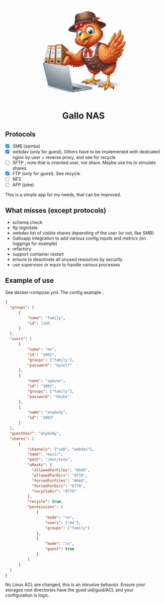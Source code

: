 <p align="center">
    <img height="300" src="https://raw.githubusercontent.com/gallolabs/NAS/main/logo_w300.jpeg">
  <h1 align="center">Gallo NAS</h1>
</p>

## Protocols
- [X] SMB (samba)
- [x] webdav (only for guest). Others have to be implemented with dedicated nginx by user + reverse proxy, and see for recycle
- [ ] SFTP ; note that is oriented user, not share. Maybe use lns to simulate shares.
- [x] FTP (only for guest). See recycle
- [ ] NFS
- [ ] AFP (joke)

This is a simple app for my needs, that can be improved.

## What misses (except protocols)

- schema check
- ftp logrotate
- webdav list of visible shares depending of the user (or not, like SMB)
- Galloapp integration to add various config inputs and metrics (on loggings for example)
- refactory
- support container restart
- ensure to deactivate all unused resources by security
- use supervisor or equiv to handle various processes

## Example of use

See docker-compose.yml. The config example :

```json
{
  "groups": [
      {
          "name": "family",
          "id": 1100
      }
  ],
  "users": [
      {
          "name": "me",
          "id": "1001",
          "groups": ["family"],
          "password": "myself"
      },
      {
          "name": "spouse",
          "id": "1002",
          "groups": ["family"],
          "password": "heshe"
      },
      {
          "name": "anybody",
          "id": "1003"
      }
  ],
  "guestUser": "anybody",
  "shares": [
      {
          "channels": ["smb", "webdav"],
          "name": "music",
          "path": "/mnt/toto",
          "uMasks": {
            "allowedForFiles": "0660",
            "allowedForDirs": "0770",
            "forcedForFiles": "0660",
            "forcedForDirs": "0770",
            "recycleDir": "0770"
          },
          "recycle": true,
          "permissions": [
              {
                  "mode": "rw",
                  "users": ["me"],
                  "groups": ["family"]
              },
              {
                  "mode": "ro",
                  "guest": true
              }
          ]
      }
  ]
}
```

No Linux ACL are changed, this is an intrusive behavior. Ensure your storages root directories have the good uid/guid/ACL and your configuration is logic.
